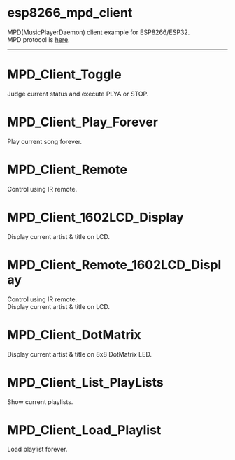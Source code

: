 # esp8266_mpd_client
MPD(MusicPlayerDaemon) client example for ESP8266/ESP32.    
MPD protocol is [here](https://github.com/MusicPlayerDaemon/MPD/blob/master/doc/protocol.rst).   

---

# MPD_Client_Toggle   
Judge current status and execute PLYA or STOP.   

# MPD_Client_Play_Forever   
Play current song forever.   

# MPD_Client_Remote   
Control using IR remote.   

# MPD_Client_1602LCD_Display   
Display current artist & title on LCD.   

# MPD_Client_Remote_1602LCD_Display   
Control using IR remote.   
Display current artist & title on LCD.   

# MPD_Client_DotMatrix   
Display current artist & title on 8x8 DotMatrix LED.   

# MPD_Client_List_PlayLists   
Show current playlists.   

# MPD_Client_Load_Playlist   
Load playlist forever.   


